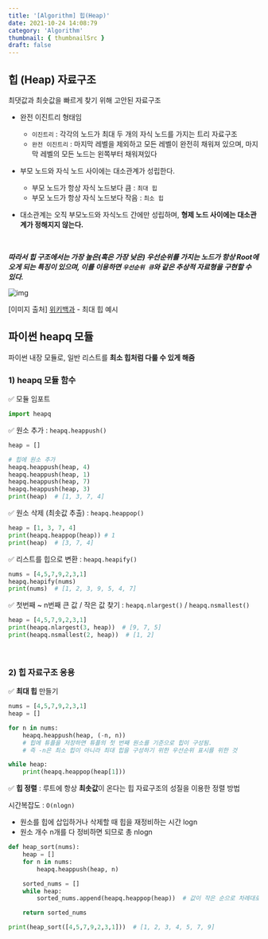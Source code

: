 ```yaml
---
title: '[Algorithm] 힙(Heap)'
date: 2021-10-24 14:08:79
category: 'Algorithm'
thumbnail: { thumbnailSrc }
draft: false
---
```






## 힙 (Heap) 자료구조

최댓값과 최솟값을 빠르게 찾기 위해 고안된 자료구조

- 완전 이진트리 형태임

  - `이진트리` : 각각의 노드가 최대 두 개의 자식 노드를 가지는 트리 자료구조
  - `완전 이진트리` :  마지막 레벨을 제외하고 모든 레벨이 완전히 채워져 있으며, 마지막 레벨의 모든 노드는 왼쪽부터 채워져있다

- 부모 노드와 자식 노드 사이에는 대소관계가 성립한다.

  - 부모 노드가 항상 자식 노드보다 큼 : `최대 힙`
  - 부모 노드가 항상 자식 노드보다 작음 : `최소 힙`

- 대소관계는 오직 부모노드와 자식노드 간에만 성립하며, **형제 노드 사이에는 대소관계가 정해지지 않는다.**


<br>

___따라서 힙 구조에서는 가장 높은(혹은 가장 낮은) 우선순위를 가지는 노드가 항상 Root에 오게 되는 특징이 있으며, 이를 이용하면 `우선순위 큐`와 같은 추상적 자료형을 구현할 수 있다.___



![img](https://upload.wikimedia.org/wikipedia/commons/thumb/3/38/Max-Heap.svg/800px-Max-Heap.svg.png)

[이미지 출처] [위키백과](https://ko.wikipedia.org/wiki/%ED%9E%99_(%EC%9E%90%EB%A3%8C_%EA%B5%AC%EC%A1%B0))  - 최대 힙 예시





## 파이썬 heapq 모듈

파이썬 내장 모듈로, 일반 리스트를 **최소 힙처럼 다룰 수 있게 해줌**



### 1) heapq  모듈 함수

✅ 모듈 임포트

```python
import heapq
```



✅ 원소 추가 :  `heapq.heappush()`

```python
heap = []

# 힙에 원소 추가 
heapq.heappush(heap, 4)
heapq.heappush(heap, 1)
heapq.heappush(heap, 7)
heapq.heappush(heap, 3)
print(heap)  # [1, 3, 7, 4]
```



✅ 원소 삭제 (최솟값 추출) :  `heapq.heappop()`

```python
heap = [1, 3, 7, 4]
print(heapq.heappop(heap)) # 1
print(heap)  # [3, 7, 4]
```



✅ 리스트를 힙으로 변환 : `heapq.heapify()`

```python
nums = [4,5,7,9,2,3,1]
heapq.heapify(nums)
print(nums)  # [1, 2, 3, 9, 5, 4, 7]
```



✅ 첫번째 ~ n번째 큰 값 / 작은 값 찾기 : `heapq.nlargest()` / `heapq.nsmallest()`

```python
heap = [4,5,7,9,2,3,1]
print(heapq.nlargest(3, heap))  # [9, 7, 5]
print(heapq.nsmallest(2, heap))  # [1, 2]
```



<br>

### 2) 힙 자료구조 응용

✅ **최대 힙** 만들기

```python
nums = [4,5,7,9,2,3,1]
heap = []

for n in nums:
    heapq.heappush(heap, (-n, n))  
    # 힙에 튜플을 저장하면 튜플의 첫 번째 원소를 기준으로 힙이 구성됨. 
    # 즉 -n은 최소 힙이 아니라 최대 힙을 구성하기 위한 우선순위 표시를 위한 것

while heap:
    print(heapq.heappop(heap[1]))
```



✅ **힙 정렬** : 루트에 항상 **최솟값**이 온다는 힙 자료구조의 성질을 이용한 정렬 방법

시간복잡도 :  `O(nlogn)` 

- 원소를 힙에 삽입하거나 삭제할 때 힙을 재정비하는 시간 logn
-  원소 개수 n개를 다 정비하면 되므로 총 nlogn

```python
def heap_sort(nums):
    heap = []
    for n in nums:
        heapq.heappush(heap, n)

    sorted_nums = []
    while heap:
        sorted_nums.append(heapq.heappop(heap))  # 값이 작은 순으로 차례대로 들어가게 됨

    return sorted_nums

print(heap_sort([4,5,7,9,2,3,1]))  # [1, 2, 3, 4, 5, 7, 9]
```


